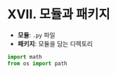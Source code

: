 # XVII. 모듈과 패키지

- **모듈**: `.py` 파일
- **패키지**: 모듈을 담는 디렉토리

```python
import math
from os import path
```